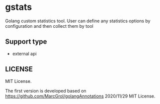 # gstats
Golang custom statistics tool. User can define any statistics options by configuration and then collect them by tool

## Support type

- external api

## LICENSE

MIT License.

The first version is developed based on https://github.com/MarcGrol/golangAnnotations 2020/11/29 MIT License.


